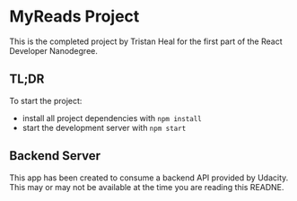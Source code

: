 # MyReads Project

This is the completed project by Tristan Heal for the first part of the React Developer Nanodegree.

## TL;DR

To start the project:

* install all project dependencies with `npm install`
* start the development server with `npm start`


## Backend Server

This app has been created to consume a backend API provided by Udacity.  This may or may not be available at the time you are reading this READNE.
